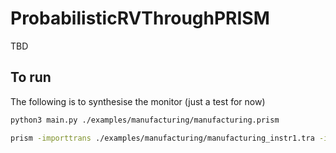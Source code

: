 # ProbabilisticRVThroughPRISM

TBD

## To run

The following is to synthesise the monitor (just a test for now)

```bash
python3 main.py ./examples/manufacturing/manufacturing.prism
```

```bash
prism -importtrans ./examples/manufacturing/manufacturing_instr1.tra -importstates ./examples/manufacturing/manufacturing_instr.sta -importlabels ./examples/manufacturing/manufacturing_instr.lab ./examples/manufacturing/manufacturing.csl -dtmc
```